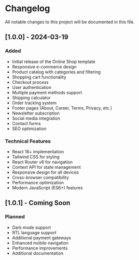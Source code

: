 # Changelog

All notable changes to this project will be documented in this file.

## [1.0.0] - 2024-03-19

### Added
- Initial release of the Online Shop template
- Responsive e-commerce design
- Product catalog with categories and filtering
- Shopping cart functionality
- Checkout process
- User authentication
- Multiple payment methods support
- Shipping calculator
- Order tracking system
- Footer pages (About, Career, Terms, Privacy, etc.)
- Newsletter subscription
- Social media integration
- Contact forms
- SEO optimization

### Technical Features
- React 18+ implementation
- Tailwind CSS for styling
- React Router v6 for navigation
- Context API for state management
- Responsive design for all devices
- Cross-browser compatibility
- Performance optimization
- Modern JavaScript (ES6+) features

## [1.0.1] - Coming Soon

### Planned
- Dark mode support
- RTL language support
- Additional payment gateways
- Enhanced mobile navigation
- Performance improvements
- Additional documentation 